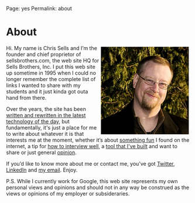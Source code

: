 Page: yes
Permalink: about

About
=====
<img
  src="/public/images/csells.jpg"
  style="float:right; width: 240px; height: 240px; padding: 5px;"
/>
Hi. My name is Chris Sells and I’m the founder and chief proprietor of
sellsbrothers.com, the web site HQ for Sells Brothers, Inc. I put this web site
up sometime in 1995 when I could no longer remember the complete list of links I
wanted to share with my students and it just kinda got outa hand from there.

Over the years, the site has been [written and rewritten in the latest
technology of the day](</tagged/colophon>), but fundamentally, it's just a place
for me to write about whatever it is that interests me at the moment, whether
it’s about [something fun](</tagged/fun>) I found on the internet, a tip for
[how to interview well](</tagged/interview>), a [tool that I've
built](</tagged/tools>) and want to share or just general
[opinion](</tagged/spout>).

If you’d like to know more about me or contact me, you’ve got
[Twitter](<https://twitter.com/csells>),
[LinkedIn](<https://www.linkedin.com/in/csells>) and [my
email](<mailto:csells@sellsbrothers.com>). Enjoy.

P.S. While I currently work for Google, this web site represents my own personal
views and opinions and should not in any way be construed as the views or
opinions of my employer or subsideraries.
